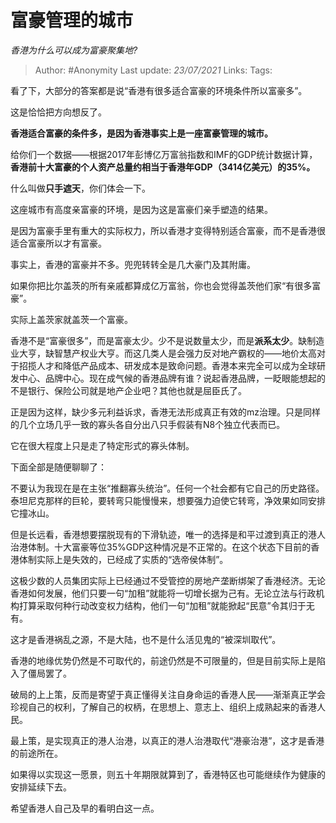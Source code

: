 # 富豪管理的城市
*香港为什么可以成为富豪聚集地?*

> Author: #Anonymity
> Last update: *23/07/2021* 
> Links:
> Tags:  

 
看了下，大部分的答案都是说“香港有很多适合富豪的环境条件所以富豪多”。

这是恰恰把方向想反了。

**香港适合富豪的条件多，是因为香港事实上是一座富豪管理的城市。**

给你们一个数据——根据2017年彭博亿万富翁指数和IMF的GDP统计数据计算，**香港前十大富豪的个人资产总量约相当于香港年GDP（3414亿美元）的35%。**

什么叫做**只手遮天**，你们体会一下。

  


这座城市有高度亲富豪的环境，是因为这是富豪们亲手塑造的结果。

是因为富豪手里有重大的实际权力，所以香港才变得特别适合富豪，而不是香港很适合富豪所以才有富豪。

事实上，香港的富豪并不多。兜兜转转全是几大豪门及其附庸。

如果你把比尔盖茨的所有亲戚都算成亿万富翁，你也会觉得盖茨他们家“有很多富豪”。

实际上盖茨家就盖茨一个富豪。

香港不是“富豪很多”，而是富豪太少。少不是说数量太少，而是**派系太少**。缺制造业大亨，缺智慧产权业大亨。而这几类人是会强力反对地产霸权的——地价太高对于招揽人才和降低产品成本、研发成本是致命问题。香港本来完全可以成为全球研发中心、品牌中心。现在成气候的香港品牌有谁？说起香港品牌，一眨眼能想起的不是银行、保险公司就是地产企业吧？其他也就是屈臣氏了。

正是因为这样，缺少多元利益诉求，香港无法形成真正有效的mz治理。只是同样的几个立场几乎一致的寡头各自分出八只手假装有N8个独立代表而已。

它在很大程度上只是走了特定形式的寡头体制。

下面全部是随便聊聊了：

不要认为我现在是在主张“推翻寡头统治”。任何一个社会都有它自己的历史路径。泰坦尼克那样的巨轮，要转弯只能慢慢来，想要强力迫使它转弯，净效果如同安排它撞冰山。

但是长远看，香港想要摆脱现有的下滑轨迹，唯一的选择是和平过渡到真正的港人治港体制。十大富豪等位35%GDP这种情况是不正常的。在这个状态下目前的香港体制实际上是失效的，已经成了实质的“选帝侯体制”。

这极少数的人员集团实际上已经通过不受管控的房地产垄断绑架了香港经济。无论香港如何发展，他们只要一句“加租”就能将一切增长据为己有。无论立法与行政机构打算采取何种行动改变权力结构，他们一句“加租”就能掀起“民意”令其归于无有。

这才是香港祸乱之源，不是大陆，也不是什么活见鬼的“被深圳取代”。

香港的地缘优势仍然是不可取代的，前途仍然是不可限量的，但是目前实际上是陷入了僵局罢了。

破局的上上策，反而是寄望于真正懂得关注自身命运的香港人民——渐渐真正学会珍视自己的权利，了解自己的权柄，在思想上、意志上、组织上成熟起来的香港人民。

最上策，是实现真正的港人治港，以真正的港人治港取代“港豪治港”，这才是香港的前途所在。

如果得以实现这一愿景，则五十年期限就算到了，香港特区也可能继续作为健康的安排延续下去。

希望香港人自己及早的看明白这一点。



